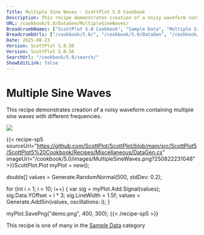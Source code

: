```yaml
---
Title: Multiple Sine Waves - ScottPlot 5.0 Cookbook
Description: This recipe demonstrates creation of a noisy waveform containing multiple sine waves with different frequencies.
URL: /cookbook/5.0/DataGen/MultipleSineWaves/
BreadcrumbNames: ["ScottPlot 5.0 Cookbook", "Sample Data", "Multiple Sine Waves"]
BreadcrumbUrls: ["/cookbook/5.0/", "/cookbook/5.0/DataGen", "/cookbook/5.0/DataGen/MultipleSineWaves"]
Date: 2025-08-23
Version: ScottPlot 5.0.56
Version: ScottPlot 5.0.56
SearchUrl: "/cookbook/5.0/search/"
ShowEditLink: false
---
```



<div class='d-flex align-items-center mt-5'>
<h1 class='me-2 text-dark my-0 border-0'>Multiple Sine Waves</h1>
</div>

This recipe demonstrates creation of a noisy waveform containing multiple sine waves with different frequencies.

[![](/cookbook/5.0/images/MultipleSineWaves.png?250822231048)](/cookbook/5.0/images/MultipleSineWaves.png?250822231048)

{{< recipe-sp5 sourceUrl="https://github.com/ScottPlot/ScottPlot/blob/main/src/ScottPlot5/ScottPlot5%20Cookbook/Recipes/Miscellaneous/DataGen.cs" imageUrl="/cookbook/5.0/images/MultipleSineWaves.png?250822231048" >}}ScottPlot.Plot myPlot = new();

double[] values = Generate.RandomNormal(500, stdDev: 0.2);

for (int i = 1; i &lt; 10; i++)
{
    var sig = myPlot.Add.Signal(values);
    sig.Data.YOffset = i * 3;
    sig.LineWidth = 1.5f;
    values = Generate.AddSin(values, oscillations: i);
}

myPlot.SavePng("demo.png", 400, 300);
{{< /recipe-sp5 >}}

<div class='my-5 text-center'>This recipe is one of many in the <a href='/cookbook/5.0/DataGen'>Sample Data</a> category</div>


